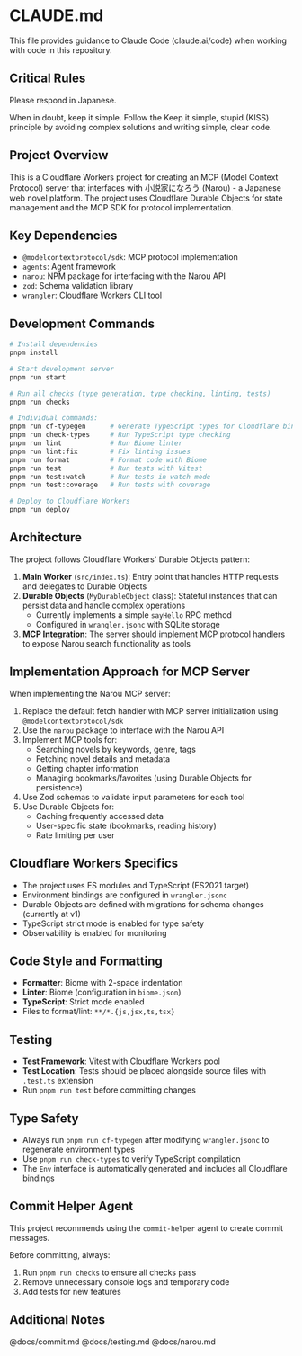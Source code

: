 # CLAUDE.md

This file provides guidance to Claude Code (claude.ai/code) when working with code in this repository.

## Critical Rules

Please respond in Japanese.

When in doubt, keep it simple. Follow the Keep it simple, stupid (KISS) principle by avoiding complex solutions and writing simple, clear code.

## Project Overview

This is a Cloudflare Workers project for creating an MCP (Model Context Protocol) server that interfaces with 小説家になろう (Narou) - a Japanese web novel platform. The project uses Cloudflare Durable Objects for state management and the MCP SDK for protocol implementation.

## Key Dependencies

- `@modelcontextprotocol/sdk`: MCP protocol implementation
- `agents`: Agent framework
- `narou`: NPM package for interfacing with the Narou API
- `zod`: Schema validation library
- `wrangler`: Cloudflare Workers CLI tool

## Development Commands

```bash
# Install dependencies
pnpm install

# Start development server
pnpm run start

# Run all checks (type generation, type checking, linting, tests)
pnpm run checks

# Individual commands:
pnpm run cf-typegen      # Generate TypeScript types for Cloudflare bindings
pnpm run check-types     # Run TypeScript type checking
pnpm run lint            # Run Biome linter
pnpm run lint:fix        # Fix linting issues
pnpm run format          # Format code with Biome
pnpm run test            # Run tests with Vitest
pnpm run test:watch      # Run tests in watch mode
pnpm run test:coverage   # Run tests with coverage

# Deploy to Cloudflare Workers
pnpm run deploy
```

## Architecture

The project follows Cloudflare Workers' Durable Objects pattern:

1. **Main Worker** (`src/index.ts`): Entry point that handles HTTP requests and delegates to Durable Objects
2. **Durable Objects** (`MyDurableObject` class): Stateful instances that can persist data and handle complex operations
   - Currently implements a simple `sayHello` RPC method
   - Configured in `wrangler.jsonc` with SQLite storage
3. **MCP Integration**: The server should implement MCP protocol handlers to expose Narou search functionality as tools

## Implementation Approach for MCP Server

When implementing the Narou MCP server:

1. Replace the default fetch handler with MCP server initialization using `@modelcontextprotocol/sdk`
2. Use the `narou` package to interface with the Narou API
3. Implement MCP tools for:
   - Searching novels by keywords, genre, tags
   - Fetching novel details and metadata
   - Getting chapter information
   - Managing bookmarks/favorites (using Durable Objects for persistence)
4. Use Zod schemas to validate input parameters for each tool
5. Use Durable Objects for:
   - Caching frequently accessed data
   - User-specific state (bookmarks, reading history)
   - Rate limiting per user

## Cloudflare Workers Specifics

- The project uses ES modules and TypeScript (ES2021 target)
- Environment bindings are configured in `wrangler.jsonc`
- Durable Objects are defined with migrations for schema changes (currently at v1)
- TypeScript strict mode is enabled for type safety
- Observability is enabled for monitoring

## Code Style and Formatting

- **Formatter**: Biome with 2-space indentation
- **Linter**: Biome (configuration in `biome.json`)
- **TypeScript**: Strict mode enabled
- Files to format/lint: `**/*.{js,jsx,ts,tsx}`

## Testing

- **Test Framework**: Vitest with Cloudflare Workers pool
- **Test Location**: Tests should be placed alongside source files with `.test.ts` extension
- Run `pnpm run test` before committing changes

## Type Safety

- Always run `pnpm run cf-typegen` after modifying `wrangler.jsonc` to regenerate environment types
- Use `pnpm run check-types` to verify TypeScript compilation
- The `Env` interface is automatically generated and includes all Cloudflare bindings

## Commit Helper Agent

This project recommends using the `commit-helper` agent to create commit messages.

Before committing, always:
1. Run `pnpm run checks` to ensure all checks pass
2. Remove unnecessary console logs and temporary code
3. Add tests for new features

## Additional Notes

@docs/commit.md
@docs/testing.md
@docs/narou.md
